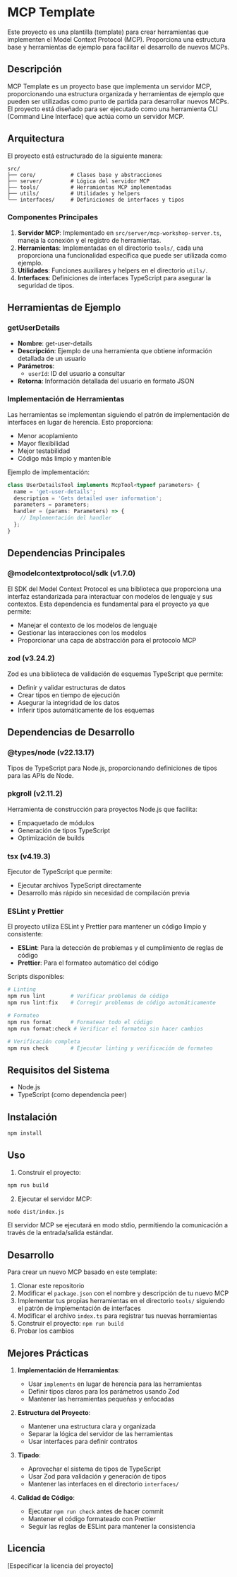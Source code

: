# MCP Template

Este proyecto es una plantilla (template) para crear herramientas que implementen el Model Context Protocol (MCP). Proporciona una estructura base y herramientas de ejemplo para facilitar el desarrollo de nuevos MCPs.

## Descripción

MCP Template es un proyecto base que implementa un servidor MCP, proporcionando una estructura organizada y herramientas de ejemplo que pueden ser utilizadas como punto de partida para desarrollar nuevos MCPs. El proyecto está diseñado para ser ejecutado como una herramienta CLI (Command Line Interface) que actúa como un servidor MCP.

## Arquitectura

El proyecto está estructurado de la siguiente manera:

```
src/
├── core/           # Clases base y abstracciones
├── server/         # Lógica del servidor MCP
├── tools/          # Herramientas MCP implementadas
├── utils/          # Utilidades y helpers
└── interfaces/     # Definiciones de interfaces y tipos
```

### Componentes Principales

1. **Servidor MCP**: Implementado en `src/server/mcp-workshop-server.ts`, maneja la conexión y el registro de herramientas.
2. **Herramientas**: Implementadas en el directorio `tools/`, cada una proporciona una funcionalidad específica que puede ser utilizada como ejemplo.
3. **Utilidades**: Funciones auxiliares y helpers en el directorio `utils/`.
4. **Interfaces**: Definiciones de interfaces TypeScript para asegurar la seguridad de tipos.

## Herramientas de Ejemplo

### getUserDetails

- **Nombre**: get-user-details
- **Descripción**: Ejemplo de una herramienta que obtiene información detallada de un usuario
- **Parámetros**:
  - `userId`: ID del usuario a consultar
- **Retorna**: Información detallada del usuario en formato JSON

### Implementación de Herramientas

Las herramientas se implementan siguiendo el patrón de implementación de interfaces en lugar de herencia. Esto proporciona:

- Menor acoplamiento
- Mayor flexibilidad
- Mejor testabilidad
- Código más limpio y mantenible

Ejemplo de implementación:

```typescript
class UserDetailsTool implements McpTool<typeof parameters> {
  name = 'get-user-details';
  description = 'Gets detailed user information';
  parameters = parameters;
  handler = (params: Parameters) => {
    // Implementación del handler
  };
}
```

## Dependencias Principales

### @modelcontextprotocol/sdk (v1.7.0)

El SDK del Model Context Protocol es una biblioteca que proporciona una interfaz estandarizada para interactuar con modelos de lenguaje y sus contextos. Esta dependencia es fundamental para el proyecto ya que permite:

- Manejar el contexto de los modelos de lenguaje
- Gestionar las interacciones con los modelos
- Proporcionar una capa de abstracción para el protocolo MCP

### zod (v3.24.2)

Zod es una biblioteca de validación de esquemas TypeScript que permite:

- Definir y validar estructuras de datos
- Crear tipos en tiempo de ejecución
- Asegurar la integridad de los datos
- Inferir tipos automáticamente de los esquemas

## Dependencias de Desarrollo

### @types/node (v22.13.17)

Tipos de TypeScript para Node.js, proporcionando definiciones de tipos para las APIs de Node.

### pkgroll (v2.11.2)

Herramienta de construcción para proyectos Node.js que facilita:

- Empaquetado de módulos
- Generación de tipos TypeScript
- Optimización de builds

### tsx (v4.19.3)

Ejecutor de TypeScript que permite:

- Ejecutar archivos TypeScript directamente
- Desarrollo más rápido sin necesidad de compilación previa

### ESLint y Prettier

El proyecto utiliza ESLint y Prettier para mantener un código limpio y consistente:

- **ESLint**: Para la detección de problemas y el cumplimiento de reglas de código
- **Prettier**: Para el formateo automático del código

Scripts disponibles:

```bash
# Linting
npm run lint        # Verificar problemas de código
npm run lint:fix    # Corregir problemas de código automáticamente

# Formateo
npm run format      # Formatear todo el código
npm run format:check # Verificar el formateo sin hacer cambios

# Verificación completa
npm run check       # Ejecutar linting y verificación de formateo
```

## Requisitos del Sistema

- Node.js
- TypeScript (como dependencia peer)

## Instalación

```bash
npm install
```

## Uso

1. Construir el proyecto:

```bash
npm run build
```

2. Ejecutar el servidor MCP:

```bash
node dist/index.js
```

El servidor MCP se ejecutará en modo stdio, permitiendo la comunicación a través de la entrada/salida estándar.

## Desarrollo

Para crear un nuevo MCP basado en este template:

1. Clonar este repositorio
2. Modificar el `package.json` con el nombre y descripción de tu nuevo MCP
3. Implementar tus propias herramientas en el directorio `tools/` siguiendo el patrón de implementación de interfaces
4. Modificar el archivo `index.ts` para registrar tus nuevas herramientas
5. Construir el proyecto: `npm run build`
6. Probar los cambios

## Mejores Prácticas

1. **Implementación de Herramientas**:

   - Usar `implements` en lugar de herencia para las herramientas
   - Definir tipos claros para los parámetros usando Zod
   - Mantener las herramientas pequeñas y enfocadas

2. **Estructura del Proyecto**:

   - Mantener una estructura clara y organizada
   - Separar la lógica del servidor de las herramientas
   - Usar interfaces para definir contratos

3. **Tipado**:

   - Aprovechar el sistema de tipos de TypeScript
   - Usar Zod para validación y generación de tipos
   - Mantener las interfaces en el directorio `interfaces/`

4. **Calidad de Código**:
   - Ejecutar `npm run check` antes de hacer commit
   - Mantener el código formateado con Prettier
   - Seguir las reglas de ESLint para mantener la consistencia

## Licencia

[Especificar la licencia del proyecto]

